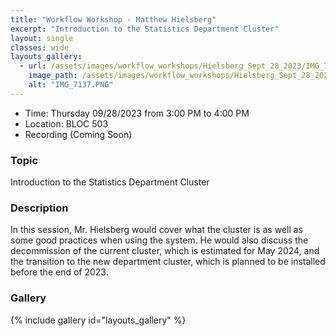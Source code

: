 ```yaml
---
title: "Workflow Workshop - Matthew Hielsberg"
excerpt: "Introduction to the Statistics Department Cluster"
layout: single
classes: wide
layouts_gallery:
  - url: /assets/images/workflow_workshops/Hielsberg_Sept_28_2023/IMG_7137.PNG
    image_path: /assets/images/workflow_workshops/Hielsberg_Sept_28_2023/IMG_7137.PNG
    alt: "IMG_7137.PNG"
---
```


- Time: Thursday 09/28/2023 from 3:00 PM to 4:00 PM
- Location: BLOC 503
- Recording (Coming Soon)

### Topic

Introduction to the Statistics Department Cluster

### Description


In this session, Mr. Hielsberg would cover what the cluster is as well as some good practices when using the system. He would also discuss the decommission of the current cluster, which is estimated for May 2024, and the transition to the new department cluster, which is planned to be installed before the end of 2023. 


### Gallery 

{% include gallery id="layouts_gallery" %}
